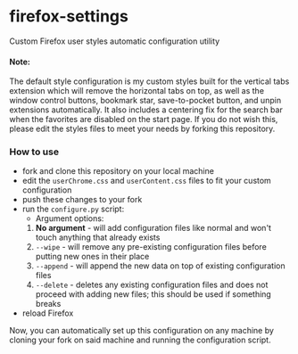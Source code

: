 # firefox-settings
Custom Firefox user styles automatic configuration utility<br>
#### Note:
The default style configuration is my custom styles built for the vertical tabs extension which will remove the horizontal tabs on top, as well as the window control buttons, bookmark star, save-to-pocket button, and unpin extensions automatically. It also includes a centering fix for the search bar when the favorites are disabled on the start page. If you do not wish this, please edit the styles files to meet your needs by forking this repository.

### How to use
* fork and clone this repository on your local machine
* edit the `userChrome.css` and `userContent.css` files to fit your custom configuration
* push these changes to your fork
* run the `configure.py` script:
    * Argument options:
    1. **No argument** - will add configuration files like normal and won't touch anything that already exists
    2. `--wipe` - will remove any pre-existing configuration files before putting new ones in their place
    3. `--append` - will append the new data on top of existing configuration files
    4. `--delete` - deletes any existing configuration files and does not proceed with adding new files; this should be used if something breaks
* reload Firefox

Now, you can automatically set up this configuration on any machine by cloning your fork on said machine and running the configuration script.